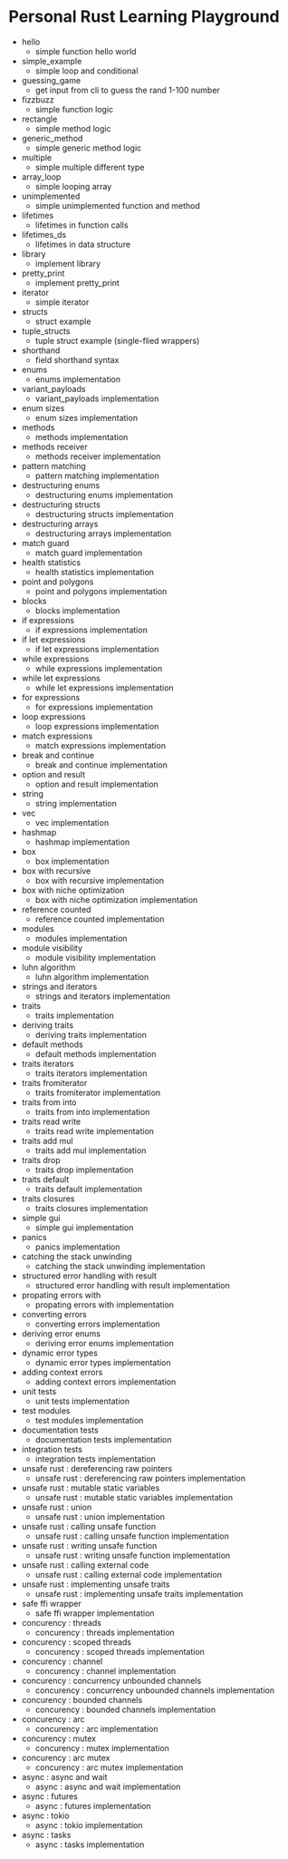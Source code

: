# Personal Rust Learning Playground

- hello
  - simple function hello world
- simple_example
  - simple loop and conditional
- guessing_game
  - get input from cli to guess the rand 1-100 number
- fizzbuzz
  - simple function logic
- rectangle
  - simple method logic
- generic_method
  - simple generic method logic
- multiple
  - simple multiple different type
- array_loop
  - simple looping array
- unimplemented
  - simple unimplemented function and method
- lifetimes
  - lifetimes in function calls
- lifetimes_ds
  - lifetimes in data structure
- library
  - implement library
- pretty_print
  - implement pretty_print
- iterator
  - simple iterator
- structs
  - struct example
- tuple_structs
  - tuple struct example (single-flied wrappers)
- shorthand
  - field shorthand syntax
- enums
  - enums implementation
- variant_payloads
  - variant_payloads implementation
- enum sizes
  - enum sizes implementation
- methods
  - methods implementation
- methods receiver
  - methods receiver implementation
- pattern matching
  - pattern matching implementation
- destructuring enums
  - destructuring enums implementation
- destructuring structs
  - destructuring structs implementation
- destructuring arrays
  - destructuring arrays implementation
- match guard
  - match guard implementation
- health statistics
  - health statistics implementation
- point and polygons
  - point and polygons implementation
- blocks
  - blocks implementation
- if expressions
  - if expressions implementation
- if let expressions
  - if let expressions implementation
- while expressions
  - while expressions implementation
- while let expressions
  - while let expressions implementation
- for expressions
  - for expressions implementation
- loop expressions
  - loop expressions implementation
- match expressions
  - match expressions implementation
- break and continue
  - break and continue implementation
- option and result
  - option and result implementation
- string
  - string implementation
- vec
  - vec implementation
- hashmap
  - hashmap implementation
- box
  - box implementation
- box with recursive
  - box with recursive implementation
- box with niche optimization
  - box with niche optimization implementation
- reference counted
  - reference counted implementation
- modules
  - modules implementation
- module visibility
  - module visibility implementation
- luhn algorithm
  - luhn algorithm implementation
- strings and iterators
  - strings and iterators implementation
- traits
  - traits implementation
- deriving traits
  - deriving traits implementation
- default methods
  - default methods implementation
- traits iterators
  - traits iterators implementation
- traits fromiterator
  - traits fromiterator implementation
- traits from into
  - traits from into implementation
- traits read write
  - traits read write implementation
- traits add mul
  - traits add mul implementation
- traits drop
  - traits drop implementation
- traits default
  - traits default implementation
- traits closures
  - traits closures implementation
- simple gui
  - simple gui implementation
- panics
  - panics implementation
- catching the stack unwinding
  - catching the stack unwinding implementation
- structured error handling with result
  - structured error handling with result implementation
- propating errors with
  - propating errors with implementation
- converting errors
  - converting errors implementation
- deriving error enums
  - deriving error enums implementation
- dynamic error types
  - dynamic error types implementation
- adding context errors
  - adding context errors implementation
- unit tests
  - unit tests implementation
- test modules
  - test modules implementation
- documentation tests
  - documentation tests implementation
- integration tests
  - integration tests implementation
- unsafe rust : dereferencing raw pointers
  - unsafe rust : dereferencing raw pointers implementation
- unsafe rust : mutable static variables
  - unsafe rust : mutable static variables implementation
- unsafe rust : union
  - unsafe rust : union implementation
- unsafe rust : calling unsafe function
  - unsafe rust : calling unsafe function implementation
- unsafe rust : writing unsafe function
  - unsafe rust : writing unsafe function implementation
- unsafe rust : calling external code
  - unsafe rust : calling external code implementation
- unsafe rust : implementing unsafe traits
  - unsafe rust : implementing unsafe traits implementation
- safe ffi wrapper
  - safe ffi wrapper implementation
- concurency : threads
  - concurency : threads implementation
- concurency : scoped threads
  - concurency : scoped threads implementation
- concurency : channel
  - concurency : channel implementation
- concurency : concurrency unbounded channels
  - concurency : concurrency unbounded channels implementation
- concurency : bounded channels
  - concurency : bounded channels implementation
- concurency : arc
  - concurency : arc implementation
- concurency : mutex
  - concurency : mutex implementation
- concurency : arc mutex
  - concurency : arc mutex implementation
- async : async and wait
  - async : async and wait implementation
- async : futures
  - async : futures implementation
- async : tokio
  - async : tokio implementation
- async : tasks
  - async : tasks implementation
